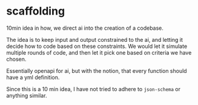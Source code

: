 # scaffolding

10min idea in how, we direct ai into the creation of a codebase.

The idea is to keep input and output constrained to the ai, and letting it decide how to code based on these constraints. We would let it simulate multiple rounds of code, and then let it pick one based on criteria we have chosen.

Essentially openapi for ai, but with the notion, that every function should have a yml definition. 

Since this is a 10 min idea, I have not tried to adhere to `json-schema` or anything similar.
